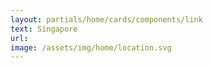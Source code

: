 ```yaml
---
layout: partials/home/cards/components/link
text: Singapore
url:
image: /assets/img/home/location.svg
---
```

